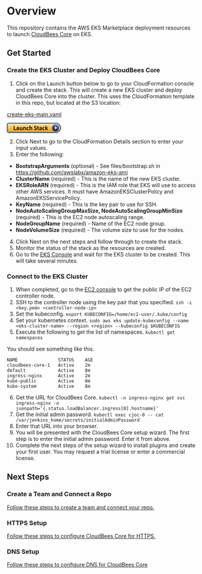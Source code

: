 # Overview

This repository contains the AWS EKS Marketplace deployment resources to launch [CloudBees Core](https://www.cloudbees.com/products/cloudbees-core) on EKS. 

## Get Started

### Create the EKS Cluster and Deploy CloudBees Core

1. Click on the Launch button below to go to your CloudFormation console and create the stack. This will create a new EKS cluster and deploy CloudBees Core into the cluster. This uses the CloudFormation template in this repo, but located at the S3 location:

[create-eks-main.yaml](https://s3.amazonaws.com/core-aws-launcher/create-eks-main.yaml)

<a href="https://console.aws.amazon.com/cloudformation/home#/stacks/new?stackName=cloudbees-core-1&amp;templateURL=https://s3.amazonaws.com/core-aws-launcher/create-eks-main.yaml"><img alt="Launch CloudBees Core Stack" src="data:image/svg+xml;base64,PHN2ZyB3aWR0aD0iMTQ0IiBoZWlnaHQ9IjI3IiB2aWV3Qm94PSIwIDAgMTQ0IDI3IiB4bWxucz0i%0D%0AaHR0cDovL3d3dy53My5vcmcvMjAwMC9zdmciPjx0aXRsZT5MYXVuY2ggU3RhY2s8L3RpdGxlPjxk%0D%0AZWZzPjxsaW5lYXJHcmFkaWVudCB4MT0iNTAlIiB5MT0iMCUiIHgyPSI1MCUiIHkyPSIxMDAlIiBp%0D%0AZD0iYSI+PHN0b3Agc3RvcC1jb2xvcj0iI0ZGRTRCMiIgb2Zmc2V0PSIwJSIvPjxzdG9wIHN0b3At%0D%0AY29sb3I9IiNGNzk4MDAiIG9mZnNldD0iMTAwJSIvPjwvbGluZWFyR3JhZGllbnQ+PGxpbmVhckdy%0D%0AYWRpZW50IHgxPSI0NS4wMTclIiB5MT0iMTAwJSIgeDI9IjY4LjA4MiUiIHkyPSIzLjMyJSIgaWQ9%0D%0AImIiPjxzdG9wIHN0b3AtY29sb3I9IiMxNTE0NDMiIG9mZnNldD0iMCUiLz48c3RvcCBzdG9wLWNv%0D%0AbG9yPSIjNkQ4MEIyIiBvZmZzZXQ9IjEwMCUiLz48L2xpbmVhckdyYWRpZW50PjwvZGVmcz48ZyBm%0D%0AaWxsPSJub25lIiBmaWxsLXJ1bGU9ImV2ZW5vZGQiPjxwYXRoIGQ9Ik0yIDV2MTdjMCAxLjY2IDEu%0D%0AMzQgMyAzIDNoMTI1LjVjNi4zNDggMCAxMS41LTUuMTUgMTEuNS0xMS41QzE0MiA3LjE0OCAxMzYu%0D%0AODUyIDIgMTMwLjUgMkg1QzMuMzQgMiAyIDMuMzQgMiA1eiIgZmlsbD0idXJsKCNhKSIvPjxwYXRo%0D%0AIGQ9Ik0yIDV2MTdjMCAxLjY2IDEuMzQgMyAzIDNoMTI1LjVjNi4zNDggMCAxMS41LTUuMTUgMTEu%0D%0ANS0xMS41QzE0MiA3LjE0OCAxMzYuODUyIDIgMTMwLjUgMkg1QzMuMzQgMiAyIDMuMzQgMiA1ek0w%0D%0AIDVjMC0yLjc2MiAyLjIzMy01IDUtNWgxMjUuNWM3LjQ1NiAwIDEzLjUgNi4wNDMgMTMuNSAxMy41%0D%0AIDAgNy40NTYtNi4wNSAxMy41LTEzLjUgMTMuNUg1Yy0yLjc2MiAwLTUtMi4yMzItNS01VjV6IiBm%0D%0AaWxsPSIjMDA1OEE1Ii8+PGNpcmNsZSBmaWxsPSJ1cmwoI2IpIiBjeD0iMTI5LjUiIGN5PSIxMy41%0D%0AIiByPSI5LjUiLz48cGF0aCBmaWxsPSIjRkZGIiBkPSJNMTMzIDEzLjVsLTUgNC41VjkiLz48cGF0%0D%0AaCBkPSJNMTguMTM2IDE5aDYuNHYtMS42NDhoLTQuNDMyVjguMjE2aC0xLjk2OFYxOXptMTQuMDY4%0D%0AIDBjLS4wOC0uNDgtLjExMi0xLjE2OC0uMTEyLTEuODcydi0yLjgxNmMwLTEuNjk2LS43Mi0zLjI4%0D%0ALTMuMjE2LTMuMjgtMS4yMzIgMC0yLjI0LjMzNi0yLjgxNi42ODhsLjM4NCAxLjI4Yy41MjgtLjMz%0D%0ANiAxLjMyOC0uNTc2IDIuMDk2LS41NzYgMS4zNzYgMCAxLjU4NC44NDggMS41ODQgMS4zNnYuMTI4%0D%0AYy0yLjg4LS4wMTYtNC42MjQuOTc2LTQuNjI0IDIuOTQ0IDAgMS4xODQuODggMi4zMiAyLjQ0OCAy%0D%0ALjMyIDEuMDA4IDAgMS44MjQtLjQzMiAyLjMwNC0xLjA0aC4wNDhsLjEyOC44NjRoMS43NzZ6bS0y%0D%0ALjAzMi0yLjczNmMwIC4xMjgtLjAxNi4yODgtLjA2NC40MzItLjE3Ni41Ni0uNzUyIDEuMDcyLTEu%0D%0ANTM2IDEuMDcyLS42MjQgMC0xLjEyLS4zNTItMS4xMi0xLjEyIDAtMS4xODQgMS4zMjgtMS40ODgg%0D%0AMi43Mi0xLjQ1NnYxLjA3MnptMTEuMDc2LTUuMDU2SDM5LjI4djQuNzA0YzAgLjIyNC0uMDQ4LjQz%0D%0AMi0uMTEyLjYwOC0uMjA4LjQ5Ni0uNzIgMS4wNTYtMS41MDQgMS4wNTYtMS4wNCAwLTEuNDU2LS44%0D%0AMzItMS40NTYtMi4xMjh2LTQuMjRIMzQuMjR2NC41NzZjMCAyLjU0NCAxLjI5NiAzLjM5MiAyLjcy%0D%0AIDMuMzkyIDEuMzkyIDAgMi4xNi0uOCAyLjQ5Ni0xLjM2aC4wMzJMMzkuNTg0IDE5aDEuNzI4Yy0u%0D%0AMDMyLS42NC0uMDY0LTEuNDA4LS4wNjQtMi4zMzZ2LTUuNDU2ek00My40NzYgMTloMS45ODR2LTQu%0D%0ANTc2YzAtLjIyNC4wMTYtLjQ2NC4wOC0uNjQuMjA4LS41OTIuNzUyLTEuMTUyIDEuNTM2LTEuMTUy%0D%0AIDEuMDcyIDAgMS40ODguODQ4IDEuNDg4IDEuOTY4VjE5aDEuOTY4di00LjYyNGMwLTIuNDY0LTEu%0D%0ANDA4LTMuMzQ0LTIuNzY4LTMuMzQ0LTEuMjk2IDAtMi4xNDQuNzM2LTIuNDggMS4zNDRoLS4wNDhs%0D%0ALS4wOTYtMS4xNjhoLTEuNzI4Yy4wNDguNjcyLjA2NCAxLjQyNC4wNjQgMi4zMlYxOXptMTQuNzA4%0D%0ALTEuNjk2Yy0uMzg0LjE2LS44NjQuMzA0LTEuNTUyLjMwNC0xLjM0NCAwLTIuMzg0LS45MTItMi4z%0D%0AODQtMi41MTItLjAxNi0xLjQyNC44OC0yLjUyOCAyLjM4NC0yLjUyOC43MDQgMCAxLjE2OC4xNiAx%0D%0ALjQ4OC4zMDRsLjM1Mi0xLjQ3MmMtLjQ0OC0uMjA4LTEuMTg0LS4zNjgtMS45MDQtLjM2OC0yLjcz%0D%0ANiAwLTQuMzM2IDEuODI0LTQuMzM2IDQuMTYgMCAyLjQxNiAxLjU4NCAzLjk2OCA0LjAxNiAzLjk2%0D%0AOC45NzYgMCAxLjc5Mi0uMjA4IDIuMjA4LS40bC0uMjcyLTEuNDU2ek02MC4wMTIgMTloMS45ODR2%0D%0ALTQuNjU2YzAtLjIyNC4wMTYtLjQzMi4wOC0uNTkyLjIwOC0uNTkyLjc1Mi0xLjEwNCAxLjUyLTEu%0D%0AMTA0IDEuMDg4IDAgMS41MDQuODQ4IDEuNTA0IDEuOTg0VjE5aDEuOTY4di00LjU5MmMwLTIuNDk2%0D%0ALTEuMzkyLTMuMzc2LTIuNzItMy4zNzYtLjQ5NiAwLS45Ni4xMjgtMS4zNDQuMzUyLS40MTYuMjI0%0D%0ALS43MzYuNTI4LS45NzYuODk2aC0uMDMyVjcuNjRoLTEuOTg0VjE5em0xMi4yNjQtLjUxMmMuNTky%0D%0ALjM1MiAxLjc3Ni42NzIgMi45MTIuNjcyIDIuNzg0IDAgNC4wOTYtMS41MDQgNC4wOTYtMy4yMzIg%0D%0AMC0xLjU1Mi0uOTEyLTIuNDk2LTIuNzg0LTMuMi0xLjQ0LS41Ni0yLjA2NC0uOTQ0LTIuMDY0LTEu%0D%0ANzc2IDAtLjYyNC41NDQtMS4yOTYgMS43OTItMS4yOTYgMS4wMDggMCAxLjc2LjMwNCAyLjE0NC41%0D%0AMTJsLjQ4LTEuNTg0Yy0uNTYtLjI4OC0xLjQyNC0uNTQ0LTIuNTkyLS41NDQtMi4zMzYgMC0zLjgw%0D%0AOCAxLjM0NC0zLjgwOCAzLjEwNCAwIDEuNTUyIDEuMTM2IDIuNDk2IDIuOTEyIDMuMTM2IDEuMzc2%0D%0ALjQ5NiAxLjkyLjk3NiAxLjkyIDEuNzkyIDAgLjg4LS43MDQgMS40NzItMS45NjggMS40NzItMS4w%0D%0AMDggMC0xLjk2OC0uMzItMi42MDgtLjY4OGwtLjQzMiAxLjYzMnptOS4wNzYtOS4wNHYxLjc2aC0x%0D%0ALjEydjEuNDcyaDEuMTJ2My42NjRjMCAxLjAyNC4xOTIgMS43MjguNjA4IDIuMTc2LjM2OC40Ljk3%0D%0ANi42NCAxLjY5Ni42NC42MjQgMCAxLjEzNi0uMDggMS40MjQtLjE5MmwtLjAzMi0xLjUwNGMtLjE3%0D%0ANi4wNDgtLjQzMi4wOTYtLjc2OC4wOTYtLjc1MiAwLTEuMDA4LS40OTYtMS4wMDgtMS40NHYtMy40%0D%0ANGgxLjg3MnYtMS40NzJoLTEuODcyVjguOTg0bC0xLjkyLjQ2NHpNOTIuODkyIDE5Yy0uMDgtLjQ4%0D%0ALS4xMTItMS4xNjgtLjExMi0xLjg3MnYtMi44MTZjMC0xLjY5Ni0uNzItMy4yOC0zLjIxNi0zLjI4%0D%0ALTEuMjMyIDAtMi4yNC4zMzYtMi44MTYuNjg4bC4zODQgMS4yOGMuNTI4LS4zMzYgMS4zMjgtLjU3%0D%0ANiAyLjA5Ni0uNTc2IDEuMzc2IDAgMS41ODQuODQ4IDEuNTg0IDEuMzZ2LjEyOGMtMi44OC0uMDE2%0D%0ALTQuNjI0Ljk3Ni00LjYyNCAyLjk0NCAwIDEuMTg0Ljg4IDIuMzIgMi40NDggMi4zMiAxLjAwOCAw%0D%0AIDEuODI0LS40MzIgMi4zMDQtMS4wNGguMDQ4bC4xMjguODY0aDEuNzc2em0tMi4wMzItMi43MzZj%0D%0AMCAuMTI4LS4wMTYuMjg4LS4wNjQuNDMyLS4xNzYuNTYtLjc1MiAxLjA3Mi0xLjUzNiAxLjA3Mi0u%0D%0ANjI0IDAtMS4xMi0uMzUyLTEuMTItMS4xMiAwLTEuMTg0IDEuMzI4LTEuNDg4IDIuNzItMS40NTZ2%0D%0AMS4wNzJ6bTkuNTU2IDEuMDRjLS4zODQuMTYtLjg2NC4zMDQtMS41NTIuMzA0LTEuMzQ0IDAtMi4z%0D%0AODQtLjkxMi0yLjM4NC0yLjUxMi0uMDE2LTEuNDI0Ljg4LTIuNTI4IDIuMzg0LTIuNTI4LjcwNCAw%0D%0AIDEuMTY4LjE2IDEuNDg4LjMwNGwuMzUyLTEuNDcyYy0uNDQ4LS4yMDgtMS4xODQtLjM2OC0xLjkw%0D%0ANC0uMzY4LTIuNzM2IDAtNC4zMzYgMS44MjQtNC4zMzYgNC4xNiAwIDIuNDE2IDEuNTg0IDMuOTY4%0D%0AIDQuMDE2IDMuOTY4Ljk3NiAwIDEuNzkyLS4yMDggMi4yMDgtLjRsLS4yNzItMS40NTZ6bTMuNzk2%0D%0ALTkuNjY0aC0xLjk2OFYxOWgxLjk2OHYtMi42NTZsLjY3Mi0uNzg0IDIuMjQgMy40NGgyLjQxNmwt%0D%0AMy4yOTYtNC42MDggMi44OC0zLjE4NGgtMi4zNjhsLTEuODg4IDIuNTEyYy0uMjA4LjI3Mi0uNDMy%0D%0ALjYwOC0uNjI0LjkxMmgtLjAzMlY3LjY0eiIgZmlsbD0iIzAwMCIvPjwvZz48L3N2Zz4="></a>

2. Click Next to go to the CloudFormation Details section to enter your input values.
3. Enter the following:

* **BootstrapArguments** (optional) - See files/bootstrap.sh in https://github.com/awslabs/amazon-eks-ami
* **ClusterName** (required) - This is the name of the new EKS cluster.
* **EKSRoleARN** (required) - This is the IAM role that EKS will use to access other AWS services. It must have AmazonEKSClusterPolicy and AmazonEKSServicePolicy.
* **KeyName** (required) - This is the key pair to use for SSH.
* **NodeAutoScalingGroupMaxSize, NodeAutoScalingGroupMinSize** (required) - This is the EC2 node autoscaling range.
* **NodeGroupName** (required) - Name of the EC2 node group.
* **NodeVolumeSize** (required) - The volume size to use for the nodes.

4. Click Next on the next steps and follow through to create the stack.
5. Monitor the status of the stack as the resources are created.
6. Go to the [EKS Console](https://console.aws.amazon.com/eks/) and wait for the EKS cluster to be created. This will take several minutes.

### Connect to the EKS Cluster
1. When completed, go to the [EC2 console](https://console.aws.amazon.com/ec2) to get the public IP of the EC2 controller node.
2. SSH to the controller node using the key pair that you specified.
`ssh -i <key.pem> <controller-node-ip>`
3. Set the kubeconfig.
`export KUBECONFIG=/home/ec2-user/.kube/config`
4. Set your kubernetes context.
`sudo aws eks update-kubeconfig --name <eks-cluster-name> --region <region> --kubeconfig $KUBECONFIG`
5. Execute the following to get the list of namespaces.
`kubectl get namespaces`

You should see something like this.

```
NAME               STATUS    AGE
cloudbees-core-1   Active    2m
default            Active    8m
ingress-nginx      Active    2m
kube-public        Active    8m
kube-system        Active    8m
```

6. Get the URL for CloudBees Core.
`kubectl -n ingress-nginx get svc ingress-nginx -o jsonpath='{.status.loadBalancer.ingress[0].hostname}'`
7. Get the initial admin password.
`kubectl exec cjoc-0 -- cat /var/jenkins_home/secrets/initialAdminPassword`
8. Enter that URL into your browser.
9. You will be presented with the CloudBees Core setup wizard. The first step is to enter the initial admin password. Enter it from above.
10. Complete the next steps of the setup wizard to install plugins and create your first user. You may request a trial license or enter a commercial license.

## Next Steps
### Create a Team and Connect a Repo
[Follow these steps to create a team and connect your repo.](https://go.cloudbees.com/docs/cloudbees-core/cloud-admin-guide/getting-started/#)

### HTTPS Setup
[Follow these steps to configure CloudBees Core for HTTPS.](https://go.cloudbees.com/docs/cloudbees-core/cloud-install-guide/eks-install/#_https_setup)

### DNS Setup
[Follow these steps to configure DNS for CloudBees Core](https://go.cloudbees.com/docs/cloudbees-core/cloud-install-guide/eks-install/#_dns_record)